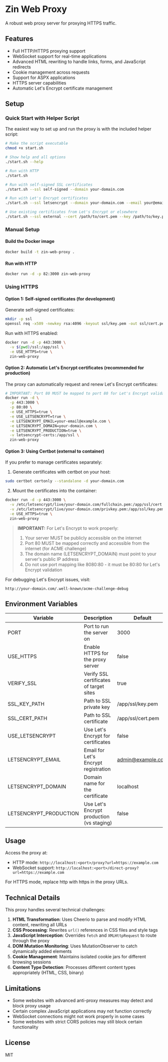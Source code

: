# Zin Web Proxy

A robust web proxy server for proxying HTTPS traffic.

## Features

- Full HTTP/HTTPS proxying support
- WebSocket support for real-time applications
- Advanced HTML rewriting to handle links, forms, and JavaScript redirects
- Cookie management across requests
- Support for ASPX applications
- HTTPS server capabilities
- Automatic Let's Encrypt certificate management

## Setup

### Quick Start with Helper Script

The easiest way to set up and run the proxy is with the included helper script:

```bash
# Make the script executable
chmod +x start.sh

# Show help and all options
./start.sh --help

# Run with HTTP
./start.sh 

# Run with self-signed SSL certificates
./start.sh --ssl self-signed --domain your-domain.com

# Run with Let's Encrypt certificates
./start.sh --ssl letsencrypt --domain your-domain.com --email your@email.com --production

# Use existing certificates from Let's Encrypt or elsewhere
./start.sh --ssl external --cert /path/to/cert.pem --key /path/to/key.pem
```

### Manual Setup

#### Build the Docker image

```bash
docker build -t zin-web-proxy .
```

#### Run with HTTP

```bash
docker run -d -p 82:3000 zin-web-proxy
```

### Using HTTPS

#### Option 1: Self-signed certificates (for development)

Generate self-signed certificates:

```bash
mkdir -p ssl
openssl req -x509 -newkey rsa:4096 -keyout ssl/key.pem -out ssl/cert.pem -days 365 -nodes
```

Run with HTTPS enabled:
```bash
docker run -d -p 443:3000 \
  -v $(pwd)/ssl:/app/ssl \
  -e USE_HTTPS=true \
  zin-web-proxy
```

#### Option 2: Automatic Let's Encrypt certificates (recommended for production)

The proxy can automatically request and renew Let's Encrypt certificates:

```bash
# IMPORTANT: Port 80 MUST be mapped to port 80 for Let's Encrypt validation to work
docker run -d \
  -p 443:3000 \
  -p 80:80 \
  -e USE_HTTPS=true \
  -e USE_LETSENCRYPT=true \
  -e LETSENCRYPT_EMAIL=your-email@example.com \
  -e LETSENCRYPT_DOMAIN=your-domain.com \
  -e LETSENCRYPT_PRODUCTION=true \
  -v letsencrypt-certs:/app/ssl \
  zin-web-proxy
```

#### Option 3: Using Certbot (external to container)

If you prefer to manage certificates separately:

1. Generate certificates with certbot on your host:
```bash
sudo certbot certonly --standalone -d your-domain.com
```

2. Mount the certificates into the container:
```bash
docker run -d -p 443:3000 \
  -v /etc/letsencrypt/live/your-domain.com/fullchain.pem:/app/ssl/cert.pem \
  -v /etc/letsencrypt/live/your-domain.com/privkey.pem:/app/ssl/key.pem \
  -e USE_HTTPS=true \
  zin-web-proxy
```

> **IMPORTANT:** For Let's Encrypt to work properly:
> 1. Your server MUST be publicly accessible on the internet
> 2. Port 80 MUST be mapped correctly and accessible from the internet (for ACME challenge)
> 3. The domain name (LETSENCRYPT_DOMAIN) must point to your server's public IP address
> 4. Do not use port mapping like 8080:80 - it must be 80:80 for Let's Encrypt validation

For debugging Let's Encrypt issues, visit:
```
http://your-domain.com/.well-known/acme-challenge-debug
```

## Environment Variables

| Variable | Description | Default |
|----------|-------------|---------|
| PORT | Port to run the server on | 3000 |
| USE_HTTPS | Enable HTTPS for the proxy server | false |
| VERIFY_SSL | Verify SSL certificates of target sites | true |
| SSL_KEY_PATH | Path to SSL private key | /app/ssl/key.pem |
| SSL_CERT_PATH | Path to SSL certificate | /app/ssl/cert.pem |
| USE_LETSENCRYPT | Use Let's Encrypt for certificates | false |
| LETSENCRYPT_EMAIL | Email for Let's Encrypt registration | admin@example.com |
| LETSENCRYPT_DOMAIN | Domain name for the certificate | localhost |
| LETSENCRYPT_PRODUCTION | Use Let's Encrypt production (vs staging) | false |

## Usage

Access the proxy at:
- HTTP mode: `http://localhost:<port>/proxy?url=https://example.com`
- WebSocket support: `http://localhost:<port>/direct-proxy?url=https://example.com`

For HTTPS mode, replace http with https in the proxy URLs.

## Technical Details

This proxy handles several technical challenges:

1. **HTML Transformation**: Uses Cheerio to parse and modify HTML content, rewriting all URLs
2. **CSS Processing**: Rewrites `url()` references in CSS files and style tags
3. **JavaScript Interception**: Overrides `fetch` and `XMLHttpRequest` to route through the proxy
4. **DOM Mutation Monitoring**: Uses MutationObserver to catch dynamically added elements
5. **Cookie Management**: Maintains isolated cookie jars for different browsing sessions
6. **Content Type Detection**: Processes different content types appropriately (HTML, CSS, binary)

## Limitations

- Some websites with advanced anti-proxy measures may detect and block proxy usage
- Certain complex JavaScript applications may not function correctly
- WebSocket connections might not work properly in some cases
- Some websites with strict CORS policies may still block certain functionality

## License

MIT